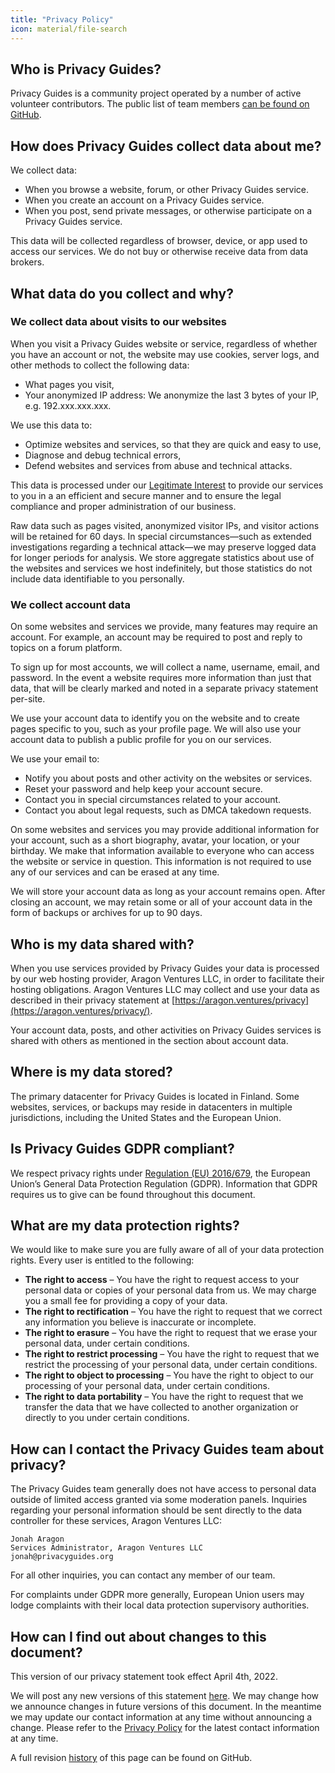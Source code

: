 ```yaml
---
title: "Privacy Policy"
icon: material/file-search
---
```


## Who is Privacy Guides?

Privacy Guides is a community project operated by a number of active volunteer contributors. The public list of team members [can be found on GitHub](https://github.com/orgs/privacyguides/people).

## How does Privacy Guides collect data about me?

We collect data:

* When you browse a website, forum, or other Privacy Guides service.
* When you create an account on a Privacy Guides service.
* When you post, send private messages, or otherwise participate on a Privacy Guides service.

This data will be collected regardless of browser, device, or app used to access our services. We do not buy or otherwise receive data from data brokers.

## What data do you collect and why?

### We collect data about visits to our websites

When you visit a Privacy Guides website or service, regardless of whether you have an account or not, the website may use cookies, server logs, and other methods to collect the following data:

* What pages you visit,
* Your anonymized IP address: We anonymize the last 3 bytes of your IP, e.g. 192.xxx.xxx.xxx.

We use this data to:

* Optimize websites and services, so that they are quick and easy to use,
* Diagnose and debug technical errors,
* Defend websites and services from abuse and technical attacks.

This data is processed under our [Legitimate Interest](https://ico.org.uk/for-organisations/guide-to-data-protection/guide-to-the-general-data-protection-regulation-gdpr/legitimate-interests/when-can-we-rely-on-legitimate-interests/) to provide our services to you in a an efficient and secure manner and to ensure the legal compliance and proper administration of our business.

Raw data such as pages visited, anonymized visitor IPs, and visitor actions will be retained for 60 days. In special circumstances—such as extended investigations regarding a technical attack—we may preserve logged data for longer periods for analysis. We store aggregate statistics about use of the websites and services we host indefinitely, but those statistics do not include data identifiable to you personally.

### We collect account data

On some websites and services we provide, many features may require an account. For example, an account may be required to post and reply to topics on a forum platform.

To sign up for most accounts, we will collect a name, username, email, and password. In the event a website requires more information than just that data, that will be clearly marked and noted in a separate privacy statement per-site.

We use your account data to identify you on the website and to create pages specific to you, such as your profile page. We will also use your account data to publish a public profile for you on our services.

We use your email to:

* Notify you about posts and other activity on the websites or services.
* Reset your password and help keep your account secure.
* Contact you in special circumstances related to your account.
* Contact you about legal requests, such as DMCA takedown requests.

On some websites and services you may provide additional information for your account, such as a short biography, avatar, your location, or your birthday. We make that information available to everyone who can access the website or service in question. This information is not required to use any of our services and can be erased at any time.

We will store your account data as long as your account remains open. After closing an account, we may retain some or all of your account data in the form of backups or archives for up to 90 days.

## Who is my data shared with?

When you use services provided by Privacy Guides your data is processed by our web hosting provider, Aragon Ventures LLC, in order to facilitate their hosting obligations. Aragon Ventures LLC may collect and use your data as described in their privacy statement at [https://aragon.ventures/privacy](https://aragon.ventures/privacy/).

Your account data, posts, and other activities on Privacy Guides services is shared with others as mentioned in the section about account data.

## Where is my data stored?

The primary datacenter for Privacy Guides is located in Finland. Some websites, services, or backups may reside in datacenters in multiple jurisdictions, including the United States and the European Union.

## Is Privacy Guides GDPR compliant?

We respect privacy rights under [Regulation (EU) 2016/679](https://eur-lex.europa.eu/legal-content/EN/TXT/?uri=uriserv:OJ.L_.2016.119.01.0001.01.ENG), the European Union’s General Data Protection Regulation (GDPR). Information that GDPR requires us to give can be found throughout this document.

## What are my data protection rights?

We would like to make sure you are fully aware of all of your data protection rights. Every user is entitled to the following:

* **The right to access** – You have the right to request access to your personal data or copies of your personal data from us. We may charge you a small fee for providing a copy of your data.
* **The right to rectification** – You have the right to request that we correct any information you believe is inaccurate or incomplete.
* **The right to erasure** – You have the right to request that we erase your personal data, under certain conditions.
* **The right to restrict processing** – You have the right to request that we restrict the processing of your personal data, under certain conditions.
* **The right to object to processing** – You have the right to object to our processing of your personal data, under certain conditions.
* **The right to data portability** – You have the right to request that we transfer the data that we have collected to another organization or directly to you under certain conditions.

## How can I contact the Privacy Guides team about privacy?

The Privacy Guides team generally does not have access to personal data outside of limited access granted via some moderation panels. Inquiries regarding your personal information should be sent directly to the data controller for these services, Aragon Ventures LLC:

```
Jonah Aragon
Services Administrator, Aragon Ventures LLC
jonah@privacyguides.org
```

For all other inquiries, you can contact any member of our team.

For complaints under GDPR more generally, European Union users may lodge complaints with their local data protection supervisory authorities.

## How can I find out about changes to this document?

This version of our privacy statement took effect April 4th, 2022.

We will post any new versions of this statement [here](/about/privacy-policy). We may change how we announce changes in future versions of this document. In the meantime we may update our contact information at any time without announcing a change. Please refer to the [Privacy Policy](/about/privacy-policy) for the latest contact information at any time.

A full revision [history](https://github.com/privacyguides/privacyguides.org/commits/main/docs/about/privacy-policy.md) of this page can be found on GitHub.

